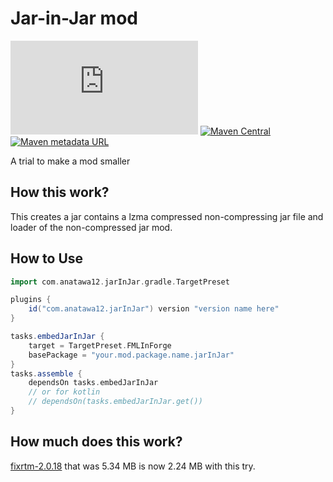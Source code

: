 # Jar-in-Jar mod
[![a12 maintenance: active](https://anatawa12.com/short.php?q=a12-active-svg)](https://anatawa12.com/short.php?q=a12-active-doc)
[![Maven Central](https://img.shields.io/maven-central/v/com.anatawa12.jarInJar/jar-in-jar-creator)](https://search.maven.org/search?q=g:com.anatawa12.jarInJar)
[![Maven metadata URL](https://img.shields.io/maven-metadata/v?label=Gradle%20Plugin%20Portal&logo=gradle&metadataUrl=https%3A%2F%2Fplugins.gradle.org%2Fm2%2Fcom%2Fanatawa12%2FjarInJar%2Fcom.anatawa12.jarInJar.gradle.plugin%2Fmaven-metadata.xml)](https://plugins.gradle.org/plugin/com.anatawa12.jarInJar)

A trial to make a mod smaller

## How this work?

This creates a jar contains a lzma compressed non-compressing jar file and loader of the non-compressed jar mod.

## How to Use 

```groovy
import com.anatawa12.jarInJar.gradle.TargetPreset

plugins {
    id("com.anatawa12.jarInJar") version "version name here"
}

tasks.embedJarInJar {
    target = TargetPreset.FMLInForge
    basePackage = "your.mod.package.name.jarInJar"
}
tasks.assemble {
    dependsOn tasks.embedJarInJar
    // or for kotlin
    // dependsOn(tasks.embedJarInJar.get())
}
```

## How much does this work?

[fixrtm-2.0.18] that was 5.34 MB is now 2.24 MB with this try.

[fixrtm-2.0.18]: https://www.curseforge.com/minecraft/mc-mods/fixrtm/files/3281913

